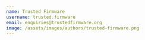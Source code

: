```yaml
---
name: Trusted Firmware
username: trusted.firmware
email: enquiries@trustedfirmware.org
image: /assets/images/authors/trusted-firmware.png
---
```

